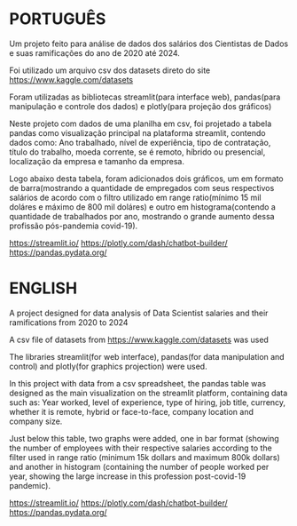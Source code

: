 # PORTUGUÊS

Um projeto feito para análise de dados dos salários dos Cientistas de Dados e suas ramificações do ano de 2020 até 2024.

Foi utilizado um arquivo csv dos datasets direto do site https://www.kaggle.com/datasets

Foram utilizadas as bibliotecas streamlit(para interface web), pandas(para manipulação e controle dos dados) e plotly(para projeção dos gráficos)


Neste projeto com dados de uma planilha em csv, foi projetado a tabela pandas como visualização principal na plataforma streamlit, contendo dados como: Ano trabalhado, nível de experiência, tipo de contratação, título do trabalho, moeda corrente, se é remoto, híbrido ou presencial, localização da empresa e tamanho da empresa.

Logo abaixo desta tabela, foram adicionados dois gráficos, um em formato de barra(mostrando a quantidade de empregados com seus respectivos salários de acordo com
o filtro utilizado em range ratio(mínimo 15 mil doláres e máximo de 800 mil doláres) e outro em histograma(contendo a quantidade de trabalhados por ano, mostrando o grande aumento dessa profissão pós-pandemia covid-19).



https://streamlit.io/
https://plotly.com/dash/chatbot-builder/
https://pandas.pydata.org/







# ENGLISH

A project designed for data analysis of Data Scientist salaries and their ramifications from 2020 to 2024

A csv file of datasets from https://www.kaggle.com/datasets was used

The libraries streamlit(for web interface), pandas(for data manipulation and control) and plotly(for graphics projection) were used.


In this project with data from a csv spreadsheet, the pandas table was designed as the main visualization on the streamlit platform, containing data such as: Year worked, level of experience, type of hiring, job title, currency, whether it is remote, hybrid or face-to-face, company location and company size.

Just below this table, two graphs were added, one in bar format (showing the number of employees with their respective salaries according to
the filter used in range ratio (minimum 15k dollars and maximum 800k dollars) and another in histogram (containing the number of people worked per year, showing the large increase in this profession post-covid-19 pandemic).


https://streamlit.io/
https://plotly.com/dash/chatbot-builder/
https://pandas.pydata.org/



